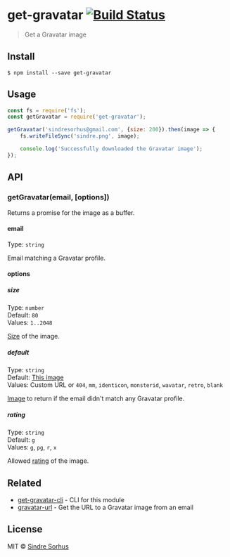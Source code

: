# get-gravatar [![Build Status](https://travis-ci.org/sindresorhus/get-gravatar.svg?branch=master)](https://travis-ci.org/sindresorhus/get-gravatar)

> Get a Gravatar image


## Install

```
$ npm install --save get-gravatar
```


## Usage

```js
const fs = require('fs');
const getGravatar = require('get-gravatar');

getGravatar('sindresorhus@gmail.com', {size: 200}).then(image => {
	fs.writeFileSync('sindre.png', image);

	console.log('Successfully downloaded the Gravatar image');
});
```


## API

### getGravatar(email, [options])

Returns a promise for the image as a buffer.

#### email

Type: `string`

Email matching a Gravatar profile.

#### options

##### size

Type: `number`<br>
Default: `80`<br>
Values: `1..2048`

[Size](https://en.gravatar.com/site/implement/images/#size) of the image.

##### default

Type: `string`<br>
Default: [This image](http://www.gravatar.com/avatar/00000000000000000000000000000000)<br>
Values: Custom URL or `404`, `mm`, `identicon`, `monsterid`, `wavatar`, `retro`, `blank`

[Image](https://en.gravatar.com/site/implement/images/#default-image) to return if the email didn't match any Gravatar profile.

##### rating

Type: `string`<br>
Default: `g`<br>
Values: `g`, `pg`, `r`, `x`

Allowed [rating](https://en.gravatar.com/site/implement/images/#rating) of the image.


## Related

- [get-gravatar-cli](https://github.com/SamVerschueren/get-gravatar-cli) - CLI for this module
- [gravatar-url](https://github.com/sindresorhus/gravatar-url) - Get the URL to a Gravatar image from an email


## License

MIT © [Sindre Sorhus](https://sindresorhus.com)

